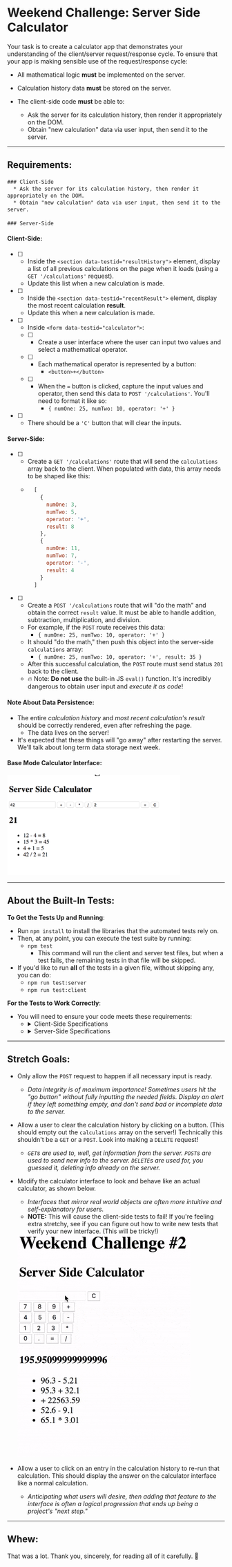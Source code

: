 # Weekend Challenge: Server Side Calculator

Your task is to create a calculator app that demonstrates your understanding of the client/server request/response cycle. To ensure that your app is making sensible use of the request/response cycle:
* All mathematical logic **must** be implemented on the server.
* Calculation history data **must** be stored on the server.

* The client-side code **must** be able to:
  * Ask the server for its calculation history, then render it appropriately on the DOM.
  * Obtain "new calculation" data via user input, then send it to the server.

---

## Requirements:

    ### Client-Side
      * Ask the server for its calculation history, then render it appropriately on the DOM.
      * Obtain "new calculation" data via user input, then send it to the server.

    ### Server-Side
      

#### Client-Side:

- [  ] * Inside the `<section data-testid="resultHistory">` element, display a list of all previous calculations on the page when it loads (using a `GET '/calculations'` request). 
  * Update this list when a new calculation is made.
  
- [  ] * Inside the `<section data-testid="recentResult">` element, display the most recent calculation **result**.
  * Update this when a new calculation is made.

- [  ] * Inside `<form data-testid="calculator">`:
  - [  ] * Create a user interface where the user can input two values and select a mathematical operator.
  - [  ] * Each mathematical operator is represented by a button:
        * `<button>+</button>`
  - [  ] * When the `=` button is clicked, capture the input values and operator, then send this data to `POST '/calculations'`. You'll need to format it like so:
        * `{ numOne: 25, numTwo: 10, operator: '+' }`
- [  ] * There should be a `'C'` button that will clear the inputs.

#### Server-Side:

- [  ] * Create a `GET '/calculations'` route that will send the `calculations` array back to the client. When populated with data, this array needs to be shaped like this:
  * ```js
      [
        {
          numOne: 3,
          numTwo: 5,
          operator: '+',
          result: 8
        },
        {
          numOne: 11,
          numTwo: 7,
          operator: '-',
          result: 4
        }
      ]
    ```

- [  ] * Create a `POST '/calculations` route that will "do the math" and obtain the correct `result` value. It must be able to handle addition, subtraction, multiplication, and division.
  * For example, if the `POST` route receives this data:
    * `{ numOne: 25, numTwo: 10, operator: '+' }`
  * It should "do the math," then push this object into the server-side `calculations` array:
    * `{ numOne: 25, numTwo: 10, operator: '+', result: 35 }`
  * After this successful calculation, the `POST` route must send status `201` back to the client.
  * 🔥 Note: **Do not use** the built-in JS `eval()` function. It's incredibly dangerous to obtain user input and *execute it as code*!

#### Note About Data Persistence:

* The entire *calculation history* and *most recent calculation's result* should be correctly rendered, even after refreshing the page.
  * The data lives on the server!
* It's expected that these things will "go away" after restarting the server. We'll talk about long term data storage next week.

#### Base Mode Calculator Interface:

<img src="./images/baseMode.png" alt="base mode calculator interface" width="400px">

---

## About the Built-In Tests:

**To Get the Tests Up and Running**:
* Run `npm install` to install the libraries that the automated tests rely on.
* Then, at any point, you can execute the test suite by running:
  * `npm test`
    * This command will run the client and server test files, but when a test fails, the remaining tests in that file will be skipped.
* If you'd like to run **all** of the tests in a given file, without skipping any, you can do:
  * `npm run test:server`
  * `npm run test:client`

**For the Tests to Work Correctly**:
* You will need to ensure your code meets these requirements:
  * <details>
      <summary>Client-Side Specifications</summary>

      - [  ]  * The calculator `<form>` must have this attribute:
        * `data-testid="calculator"`
      - [  ]  * Your `<input>`s must use this exact placeholder text:
          * `placeholder="First Number"`
          * `placeholder="Second Number"`
      - [  ] * All `<button>` text content is as specified:
            * `+` `-` `*` `/` `=` `C`
      - [  ] * The most recent calculation result needs to be rendered somewhere inside the `<section>` element that has the `data-testid="recentResult"` attribute. For example, this would be just fine:
        * ```html
          <section data-testid="recentResult">
            <h2>525</h2>
          </section>
          ```
      - [  ] * The list of calculation history needs to be rendered somewhere inside the `<section>` element that has the `data-testid="resultHistory"` attribute.
    
    </details>

  * <details>
    <summary>Server-Side Specifications</summary>

    * A global `calculations` array to store *calculation objects*.
    * Each *calculation object* stored in the `calculations` array should have this shape:
      * ```js
            {
              numOne: 10,    // 👈 number
              numTwo: 5,     // 👈 number
              operator: '+', // 👈 string
              result: 15     // 👈 number
            }
        ```
    * A `GET '/calculations'` route that sends the `calculations` array back to the client.
    * A `POST '/calculations'` route that:
      * Expects to receive a `req.body` with this shape:
        * ```js
            {
              numOne: 10,
              numTwo: 5,
              operator: '+'
            }
          ```
      * Performs the currect mathematical operation to obtain a `result` value.
      * Pushes the resulting calculation object into the `calculations` array.
      * Sends HTTP status code `201` back to the client.
    </details>

---

## Stretch Goals:

* Only allow the `POST` request to happen if all necessary input is ready.
  * *Data integrity is of maximum importance! Sometimes users hit the "go button" without fully inputting the needed fields. Display an alert if they left something empty, and don't send bad or incomplete data to the server.*

* Allow a user to clear the calculation history by clicking on a button. (This should empty out the `calculations` array on the server!) Technically this shouldn't be a `GET` or a `POST`. Look into making a `DELETE` request!
  * *`GET`s are used to, well, get information from the server. `POST`s are used to send new info to the server. `DELETE`s are used for, you guessed it, deleting info already on the server.*

* Modify the calculator interface to look and behave like an actual calculator, as shown below.
  * *Interfaces that mirror real world objects are often more intuitive and self-explanatory for users.*
  * **NOTE:** This will cause the client-side tests to fail! If you're feeling extra stretchy, see if you can figure out how to write new tests that verify your new interface. (This will be tricky!)
  <img src="./images/stretchGoal_interface.gif" alt="stretch goal calculator interface" width="400px">

* Allow a user to click on an entry in the calculation history to re-run that calculation. This should display the answer on the calculator interface like a normal calculation.
  * *Anticipating what users will desire, then adding that feature to the interface is often a logical progression that ends up being a project's "next step."*

---

## Whew:

That was a lot. Thank you, sincerely, for reading all of it carefully. 🙂
